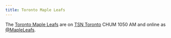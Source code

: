 ```yaml
---
title: Toronto Maple Leafs
---
```

The [Toronto Maple Leafs] are on [TSN Toronto] CHUM 1050 AM and online
as [@MapleLeafs].

[TSN Toronto]:http://www.iheartradio.ca/tsn/tsn-toronto
[Toronto Maple Leafs]:https://www.nhl.com/mapleleafs
[@MapleLeafs]:https://twitter.com/MapleLeafs
